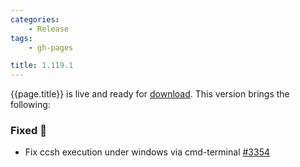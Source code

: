 ```yaml
---
categories:
    - Release
tags:
    - gh-pages

title: 1.119.1
---
```


{{page.title}} is live and ready for [download](https://github.com/MaibornWolff/codecharta/releases/tag/{{page.title}}). This version brings the following:

### Fixed 🐞

-   Fix ccsh execution under windows via cmd-terminal [#3354](https://github.com/MaibornWolff/codecharta/pull/3354)
